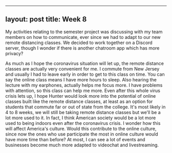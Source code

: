 ----
layout: post
title: Week 8
----
My activities relating to the semester project was discussing with my team members on how to communicate, ever since we had to adapt to our new remote distancing classes. We decided to work together on a Discord server, though I wonder if there is another chatroom app which has more privacy?

As much as I hope the coronavirus situation will let up, the remote distance classes are actually very convenient for me.
I commute from New Jersey and usually I had to leave early in order to get to this class on time. You can say the online class means I have more hours to sleep. 
Also hearing the lecture with my earphones, actually helps me focus more. I have problems with attention, so this class can help me
more. Even after this whole virus crisis lets up, I hope Hunter would look more into the potential of online classes built like the remote distance classes, at least as an option for students that commute far or out of state from the college.
It's most likely in 4 to 8 weeks, we will still be taking remote distance classes but we'll be a lot more used to it. In fact, I think American society would be a lot more used to being indoors even after the coronavirus crisis. I wonder how this will affect America's culture. Would this contribute to the online culture, since now the ones who use participate the most in online culture would have more time than before? At most, I can see a lot of events and businesses become much more adapted to videochat and livestreaming.
